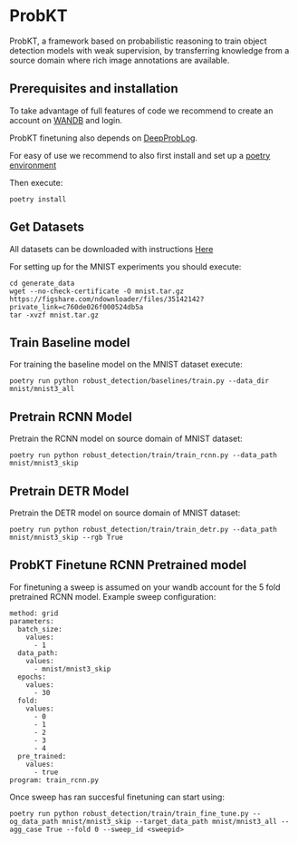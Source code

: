 # ProbKT

ProbKT, a framework based on probabilistic reasoning to train object detection models with weak supervision, by transferring knowledge from a source domain where rich image annotations are available.

## Prerequisites and installation

To take advantage of full features of code we recommend to create an account on [WANDB](https://wandb.ai/) and login.

ProbKT finetuning also depends on [DeepProbLog](https://github.com/ML-KULeuven/deepproblog).

For easy of use we recommend to also first install and set up a [poetry environment](https://python-poetry.org)

Then execute:

``
poetry install
``


## Get Datasets
All datasets can be downloaded with instructions [Here](datasets/README.md)

For setting up for the MNIST experiments you should execute:

```
cd generate_data
wget --no-check-certificate -O mnist.tar.gz https://figshare.com/ndownloader/files/35142142?private_link=c760de026f000524db5a
tar -xvzf mnist.tar.gz
```

## Train Baseline model

For training the baseline model on the MNIST dataset execute:

```
poetry run python robust_detection/baselines/train.py --data_dir mnist/mnist3_all
```

## Pretrain RCNN Model

Pretrain the RCNN model on source domain of MNIST dataset:

```
poetry run python robust_detection/train/train_rcnn.py --data_path mnist/mnist3_skip
```

## Pretrain DETR Model

Pretrain the DETR model on source domain of MNIST dataset:

```
poetry run python robust_detection/train/train_detr.py --data_path mnist/mnist3_skip --rgb True
```

## ProbKT Finetune RCNN Pretrained model

For finetuning a sweep is assumed on your wandb account for the 5 fold pretrained RCNN model. Example sweep configuration:
```
method: grid
parameters:
  batch_size:
    values:
      - 1
  data_path:
    values:
      - mnist/mnist3_skip
  epochs:
    values:
      - 30
  fold:
    values:
      - 0
      - 1
      - 2
      - 3
      - 4
  pre_trained:
    values:
      - true
program: train_rcnn.py
```

Once sweep has ran succesful finetuning can start using:

```
poetry run python robust_detection/train/train_fine_tune.py --og_data_path mnist/mnist3_skip --target_data_path mnist/mnist3_all --agg_case True --fold 0 --sweep_id <sweepid>
```
